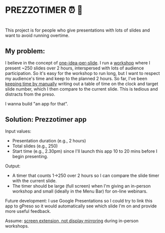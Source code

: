 # PREZZOTIMER ⏰ 🤔
# 

This project is for people who give presentations with lots of slides and want to avoid running overtime.

## My problem:
I believe in the concept of [one-idea-per-slide](https://www.youtube.com/shorts/qKDvUO-hK5s). I run a [workshop](https://lu.ma/nascent) where I present ~250 slides over 2 hours, interspersed with lots of audience participation. So it's easy for the workshop to run long, but I want to respect my audience's time and keep to the planned 2 hours. So far, I've been [keeping time by manually](IMG_0532.jpeg) writing out a table of time on the clock and target slide number, which I then compare to the current slide. This is tedious and distracts from the preso. 

I wanna build "an app for that".


## Solution: Prezzotimer app 
Input values: 
  - Presentation duration (e.g., 2 hours)
  - Total slides (e.g., 250) 
  - Start time (e.g., 2.30pm) since I'll launch this app 10 to 20 mins before I begin presenting.
 
Output: 
  - A timer that counts 1->250 over 2 hours so I can compare the slide timer with the current slide.
  - The timer should be large (full screen) when I'm giving an in-person workshop and small (ideally in the Menu Bar) for on-line webinars. 

Future development: I use Google Presentations so I could try to link this app to gPreso so it would automatically see which slide I'm on and provide more useful feedback.


Assume: [screen extension, not display mirroring](Mac-External-Displays-Arrangment.jpg) during in-person workshops.



